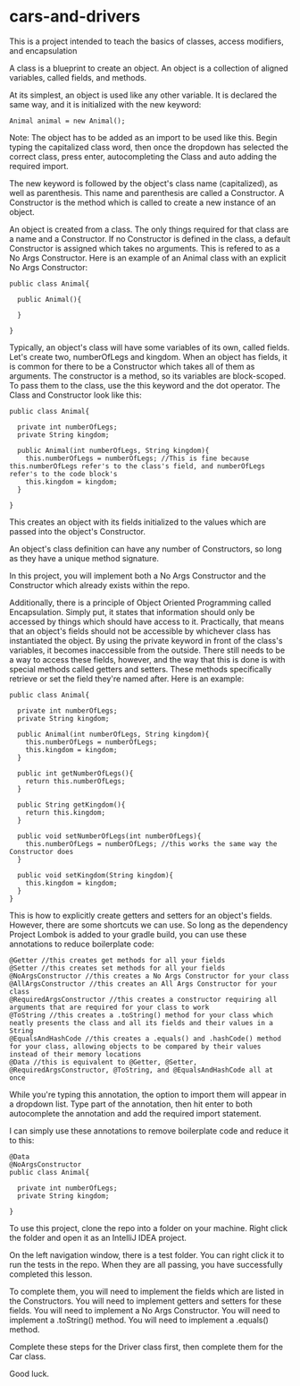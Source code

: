 # cars-and-drivers
This is a project intended to teach the basics of classes, access modifiers, and encapsulation

A class is a blueprint to create an object. An object is a collection of aligned variables, called fields, and methods.

At its simplest, an object is used like any other variable. It is declared the same way, and it is initialized with the new keyword:

```
Animal animal = new Animal();
```
Note: The object has to be added as an import to be used like this. Begin typing the capitalized class word, then once the dropdown has selected the correct class, press enter, autocompleting the Class and auto adding the required import.

The new keyword is followed by the object's class name (capitalized), as well as parenthesis. This name and parenthesis are called a Constructor.
A Constructor is the method which is called to create a new instance of an object.

An object is created from a class. The only things required for that class are a name and a Constructor. If no Constructor is defined in the class, a default Constructor is assigned which takes no arguments. This is refered to as a No Args Constructor. Here is an example of an Animal class with an explicit No Args Constructor:

```
public class Animal{

  public Animal(){
  
  }

}
```

Typically, an object's class will have some variables of its own, called fields. Let's create two, numberOfLegs and kingdom. When an object has fields, it is common for there to be a Constructor which takes all of them as arguments. The constructor is a method, so its variables are block-scoped. To pass them to the class, use the this keyword and the dot operator. The Class and Constructor look like this:

```
public class Animal{

  private int numberOfLegs;
  private String kingdom;
  
  public Animal(int numberOfLegs, String kingdom){
    this.numberOfLegs = numberOfLegs; //This is fine because this.numberOfLegs refer's to the class's field, and numberOfLegs refer's to the code block's
    this.kingdom = kingdom;
  }

}
```

This creates an object with its fields initialized to the values which are passed into the object's Constructor.

An object's class definition can have any number of Constructors, so long as they have a unique method signature.

In this project, you will implement both a No Args Constructor and the Constructor which already exists within the repo.

Additionally, there is a principle of Object Oriented Programming called Encapsulation. Simply put, it states that information should only be accessed by things which should have access to it. Practically, that means that an object's fields should not be accessible by whichever class has instantiated the object. By using the private keyword in front of the class's variables, it becomes inaccessible from the outside. There still needs to be a way to access these fields, however, and the way that this is done is with special methods called getters and setters. These methods specifically retrieve or set the field they're named after. Here is an example:

```
public class Animal{

  private int numberOfLegs;
  private String kingdom;
  
  public Animal(int numberOfLegs, String kingdom){
    this.numberOfLegs = numberOfLegs;
    this.kingdom = kingdom;
  }

  public int getNumberOfLegs(){
    return this.numberOfLegs;
  }
  
  public String getKingdom(){
    return this.kingdom;
  }
  
  public void setNumberOfLegs(int numberOfLegs){
    this.numberOfLegs = numberOfLegs; //this works the same way the Constructor does
  }
  
  public void setKingdom(String kingdom){
    this.kingdom = kingdom;
  }
}
```

This is how to explicitly create getters and setters for an object's fields. However, there are some shortcuts we can use. So long as the dependency Project Lombok is added to your gradle build, you can use these annotations to reduce boilerplate code:

```
@Getter //this creates get methods for all your fields
@Setter //this creates set methods for all your fields
@NoArgsConstructor //this creates a No Args Constructor for your class
@AllArgsConstructor //this creates an All Args Constructor for your class
@RequiredArgsConstructor //this creates a constructor requiring all arguments that are required for your class to work
@ToString //this creates a .toString() method for your class which neatly presents the class and all its fields and their values in a String
@EqualsAndHashCode //this creates a .equals() and .hashCode() method for your class, allowing objects to be compared by their values instead of their memory locations
@Data //this is equivalent to @Getter, @Setter, @RequiredArgsConstructor, @ToString, and @EqualsAndHashCode all at once
```
While you're typing this annotation, the option to import them will appear in a dropdown list. Type part of the annotation, then hit enter to both autocomplete the annotation and add the required import statement.

I can simply use these annotations to remove boilerplate code and reduce it to this:

```
@Data
@NoArgsConstructor
public class Animal{

  private int numberOfLegs;
  private String kingdom;

}
```

To use this project, clone the repo into a folder on your machine.
Right click the folder and open it as an IntelliJ IDEA project.

On the left navigation window, there is a test folder. You can right click it to run the tests in the repo. When they are all passing, you have successfully completed this lesson.

To complete them, you will need to implement the fields which are listed in the Constructors.
You will need to implement getters and setters for these fields.
You will need to implement a No Args Constructor.
You will need to implement a .toString() method.
You will need to implement a .equals() method.

Complete these steps for the Driver class first, then complete them for the Car class.

Good luck.
